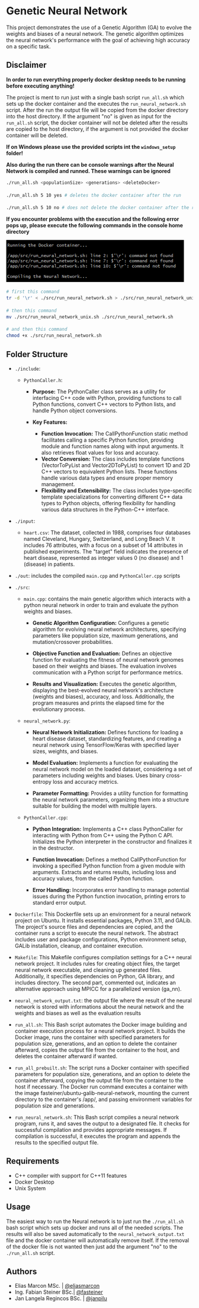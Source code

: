 # Genetic Neural Network

This project demonstrates the use of a Genetic Algorithm (GA) to evolve the weights and biases of a neural network. The genetic algorithm optimizes the neural network's performance with the goal of achieving high accuracy on a specific task. 

## Disclaimer

**In order to run everything properly docker desktop needs to be running before executing anything!**

The project is ment to run just with a single bash script `run_all.sh` which sets up the docker container and the executes the `run_neural_network.sh` script. After the run the output file will be copied from the docker directory into the host directory. If the argument "no" is given as input for the `run_all.sh` script, the docker container will not be deleted after the results are copied to the host directory, if the argument is not provided the docker container will be deleted.

**If on Windows please use the provided scripts int the `windows_setup` folder!**

**Also during the run there can be console warnings after the Neural Network is compiled and runned. These warnings can be ignored**

```sh
./run_all.sh <populationSize> <generations> <deleteDocker>

./run_all.sh 5 10 yes # deletes the docker container after the run

./run_all.sh 5 10 no # does not delete the docker container after the run 
```


**If you encounter problems with the execution and the following error pops up, please execute the following commands in the console home directory**

![Alt text](/issues_img/image.png)

```sh
# first this command
tr -d '\r' < ./src/run_neural_network.sh > ./src/run_neural_network_unix.sh

# then this command
mv ./src/run_neural_network_unix.sh ./src/run_neural_network.sh

# and then this command
chmod +x ./src/run_neural_network.sh

```


## Folder Structure

- `./include`:

  - `PythonCaller.h`: 
    - **Purpose:** The PythonCaller class serves as a utility for interfacing C++ code with Python, providing functions to call Python functions, convert C++ vectors to Python lists, and handle Python object conversions.

    - **Key Features:**

      - **Function Invocation:** The CallPythonFunction static method facilitates calling a specific Python function, providing module and function names along with input arguments. It also retrieves float values for loss and accuracy.
      - **Vector Conversion:** The class includes template functions (VectorToPyList and Vector2DToPyList) to convert 1D and 2D C++ vectors to equivalent Python lists. These functions handle various data types and ensure proper memory management.
      - **Flexibility and Extensibility:** The class includes type-specific template specializations for converting different C++ data types to Python objects, offering flexibility for handling various data structures in the Python-C++ interface.

- `./input`:

  - `heart.csv`: The dataset, collected in 1988, comprises four databases named Cleveland, Hungary, Switzerland, and Long Beach V. It includes 76 attributes, with a focus on a subset of 14 attributes in published experiments. The "target" field indicates the presence of heart disease, represented as integer values 0 (no disease) and 1 (disease) in patients.


- `./out`: includes the compiled `main.cpp` and `PythonCaller.cpp` scripts

- `./src`:

  - `main.cpp`: contains the main genetic algorithm which interacts with a python neural network in order to train and evaluate the python weights and biases.

    - **Genetic Algorithm Configuration:** Configures a genetic algorithm for evolving neural network architectures, specifying parameters like population size, maximum generations, and mutation/crossover probabilities.
    
    - **Objective Function and Evaluation:** Defines an objective function for evaluating the fitness of neural network genomes based on their weights and biases. The evaluation involves communication with a Python script for performance metrics.
    
    - **Results and Visualization:** Executes the genetic algorithm, displaying the best-evolved neural network's architecture (weights and biases), accuracy, and loss. Additionally, the program measures and prints the elapsed time for the evolutionary process.

  - `neural_network.py`: 

    - **Neural Network Initialization:** Defines functions for loading a heart disease dataset, standardizing features, and creating a neural network using TensorFlow/Keras with specified layer sizes, weights, and biases.
    
    - **Model Evaluation:** Implements a function for evaluating the neural network model on the loaded dataset, considering a set of parameters including weights and biases. Uses binary cross-entropy loss and accuracy metrics.

    - **Parameter Formatting:** Provides a utility function for formatting the neural network parameters, organizing them into a structure suitable for building the model with multiple layers.

  - `PythonCaller.cpp`: 
    - **Python Integration:** Implements a C++ class PythonCaller for interacting with Python from C++ using the Python C API. Initializes the Python interpreter in the constructor and finalizes it in the destructor.
    
    - **Function Invocation:** Defines a method CallPythonFunction for invoking a specified Python function from a given module with arguments. Extracts and returns results, including loss and accuracy values, from the called Python function.
    
    - **Error Handling:** Incorporates error handling to manage potential issues during the Python function invocation, printing errors to standard error output.

- `Dockerfile`: This Dockerfile sets up an environment for a neural network project on Ubuntu. It installs essential packages, Python 3.11, and GALib. The project's source files and dependencies are copied, and the container runs a script to execute the neural network. The abstract includes user and package configurations, Python environment setup, GALib installation, cleanup, and container execution.

- `Makefile`: This Makefile configures compilation settings for a C++ neural network project. It includes rules for creating object files, the target neural network executable, and cleaning up generated files. Additionally, it specifies dependencies on Python, GA library, and includes directory. The second part, commented out, indicates an alternative approach using MPICC for a parallelized version (ga_nn).

- `neural_network_output.txt`: the output file where the result of the neural network is stored with informations about the neural network and the weights and biases as well as the evaluation results

- `run_all.sh`: This Bash script automates the Docker image building and container execution process for a neural network project. It builds the Docker image, runs the container with specified parameters for population size, generations, and an option to delete the container afterward, copies the output file from the container to the host, and deletes the container afterward if wanted.

- `run_all_prebuilt.sh`: The script runs a Docker container with specified parameters for population size, generations, and an option to delete the container afterward, copying the output file from the container to the host if necessary. The Docker run command executes a container with the image fasteiner/ubuntu-galib-neural-network, mounting the current directory to the container's /app/, and passing environment variables for population size and generations.


- `run_neural_network.sh`: This Bash script compiles a neural network program, runs it, and saves the output to a designated file. It checks for successful compilation and provides appropriate messages. If compilation is successful, it executes the program and appends the results to the specified output file.

## Requirements
- C++ compiler with support for C++11 features
- Docker Desktop
- Unix System


## Usage

The easiest way to run the Neural network is to just run the `./run_all.sh` bash script which sets up docker and runs all of the needed scripts. The results will also be saved automatically to the `neural_network_output.txt` file and the docker container will automatically remove itself. If the removal of the docker file is not wanted then just add the argument "no" to the `./run_all.sh` script.

## Authors

- Elias Marcon MSc. | [@eliasmarcon](https://github.com/eliasmarcon)
- Ing. Fabian Steiner BSc.| [@fasteiner](https://github.com/fasteiner/)
- Jan Langela Regincos BSc. | [@janpilu](https://github.com/janpilu)

